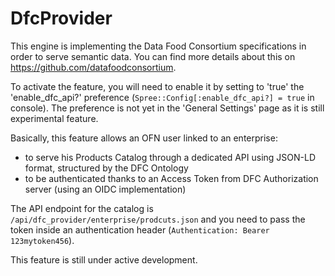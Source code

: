 # DfcProvider

This engine is implementing the Data Food Consortium specifications in order to serve semantic data.
You can find more details about this on https://github.com/datafoodconsortium.

To activate the feature, you will need to enable it by setting to 'true' the 'enable_dfc_api?' preference (`Spree::Config[:enable_dfc_api?] = true` in console). The preference is not yet in the 'General Settings' page as it is still experimental feature.

Basically, this feature allows an OFN user linked to an enterprise:
* to serve his Products Catalog through a dedicated API using JSON-LD format, structured by the DFC Ontology
* to be authenticated thanks to an Access Token from DFC Authorization server (using an OIDC implementation)

The API endpoint for the catalog is `/api/dfc_provider/enterprise/prodcuts.json` and you need to pass the token inside an authentication header (`Authentication: Bearer 123mytoken456`).

This feature is still under active development.